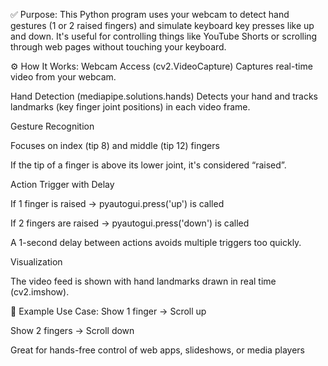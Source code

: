 ✅ Purpose:
This Python program uses your webcam to detect hand gestures (1 or 2 raised fingers) and simulate keyboard key presses like up and down. It's useful for controlling things like YouTube Shorts or scrolling through web pages without touching your keyboard.

⚙️ How It Works:
Webcam Access (cv2.VideoCapture)
Captures real-time video from your webcam.

Hand Detection (mediapipe.solutions.hands)
Detects your hand and tracks landmarks (key finger joint positions) in each video frame.

Gesture Recognition

Focuses on index (tip 8) and middle (tip 12) fingers

If the tip of a finger is above its lower joint, it's considered “raised”.

Action Trigger with Delay

If 1 finger is raised → pyautogui.press('up') is called

If 2 fingers are raised → pyautogui.press('down') is called

A 1-second delay between actions avoids multiple triggers too quickly.

Visualization

The video feed is shown with hand landmarks drawn in real time (cv2.imshow).

🧠 Example Use Case:
Show 1 finger → Scroll up

Show 2 fingers → Scroll down

Great for hands-free control of web apps, slideshows, or media players
